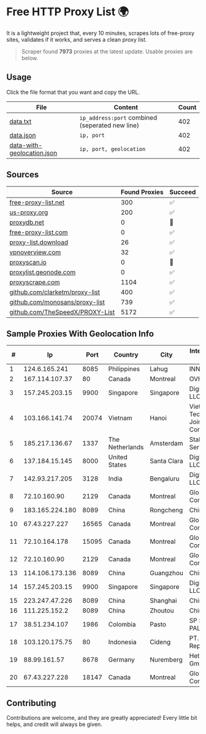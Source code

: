 
# Free HTTP Proxy List 🌍

It is a lightweight project that, every 10 minutes, scrapes lots of free-proxy sites, validates if it works, and serves a clean proxy list.


> Scraper found **7973** proxies at the latest update. Usable proxies are below.

## Usage

Click the file format that you want and copy the URL.


|File|Content|Count|
|----|-------|-----|
|[data.txt](https://raw.githubusercontent.com/themiralay/Proxy-List-World/master/data.txt)|`ip_address:port` combined (seperated new line)|402|
|[data.json](https://raw.githubusercontent.com/themiralay/Proxy-List-World/master/data.json)|`ip, port`|402|
|[data-with-geolocation.json](https://raw.githubusercontent.com/themiralay/Proxy-List-World/master/data-with-geolocation.json)|`ip, port, geolocation`|402|

## Sources

|Source|Found Proxies|Succeed|
|------|-------------|-------|
|[free-proxy-list.net](https://free-proxy-list.net)|300|✅|
|[us-proxy.org](https://www.us-proxy.org)|200|✅|
|[proxydb.net](http://proxydb.net)|0|🚫|
|[free-proxy-list.com](https://free-proxy-list.com/?page=&port=&type%5B%5D=http&type%5B%5D=https&up_time=0&search=Search)|0|✅|
|[proxy-list.download](https://www.proxy-list.download/HTTP)|26|✅|
|[vpnoverview.com](https://vpnoverview.com/privacy/anonymous-browsing/free-proxy-servers)|32|✅|
|[proxyscan.io](https://www.proxyscan.io)|0|🚫|
|[proxylist.geonode.com](https://proxylist.geonode.com/api/proxy-list?limit=300&page=1&sort_by=lastChecked&sort_type=desc&protocols=http,https)|0|✅|
|[proxyscrape.com](https://api.proxyscrape.com/v2/?request=displayproxies&protocol=http&timeout=10000&country=all&ssl=all&anonymity=all)|1104|✅|
|[github.com/clarketm/proxy-list](https://raw.githubusercontent.com/clarketm/proxy-list/master/proxy-list-raw.txt)|400|✅|
|[github.com/monosans/proxy-list](https://raw.githubusercontent.com/monosans/proxy-list/main/proxies/http.txt)|739|✅|
|[github.com/TheSpeedX/PROXY-List](https://raw.githubusercontent.com/TheSpeedX/PROXY-List/master/http.txt)|5172|✅|


## Sample Proxies With Geolocation Info

|#|Ip|Port|Country|City|Internet Service Provider|
|-|--|----|-------|----|-------------------------|
|1|124.6.165.241|8085|Philippines|Lahug|INNOVE|
|2|167.114.107.37|80|Canada|Montreal|OVH SAS|
|3|157.245.203.15|9900|Singapore|Singapore|DigitalOcean, LLC|
|4|103.166.141.74|20074|Vietnam|Hanoi|Viet NAM Cloud Technology Joint Stock Company|
|5|185.217.136.67|1337|The Netherlands|Amsterdam|Stallion Network Services Limited|
|6|137.184.15.145|8000|United States|Santa Clara|DigitalOcean, LLC|
|7|142.93.217.205|3128|India|Bengaluru|DigitalOcean, LLC|
|8|72.10.160.90|2129|Canada|Montreal|GloboTech Communications|
|9|183.165.224.180|8089|China|Rongcheng|Chinanet|
|10|67.43.227.227|16565|Canada|Montreal|GloboTech Communications|
|11|72.10.164.178|15095|Canada|Montreal|GloboTech Communications|
|12|72.10.160.90|2129|Canada|Montreal|GloboTech Communications|
|13|114.106.173.136|8089|China|Guangzhou|Chinanet|
|14|157.245.203.15|9900|Singapore|Singapore|DigitalOcean, LLC|
|15|223.247.47.226|8089|China|Shanghai|Chinanet|
|16|111.225.152.2|8089|China|Zhoutou|China Telecom|
|17|38.51.234.107|1986|Colombia|Pasto|SP SISTEMAS PALACIOS LTDA|
|18|103.120.175.75|80|Indonesia|Cideng|PT. Eka Mas Republik|
|19|88.99.161.57|8678|Germany|Nuremberg|Hetzner Online GmbH|
|20|67.43.227.228|18147|Canada|Montreal|GloboTech Communications|



## Contributing

Contributions are welcome, and they are greatly appreciated! Every
little bit helps, and credit will always be given.

